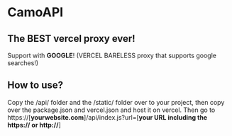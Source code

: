 # CamoAPI

## The BEST vercel proxy ever!

Support with **GOOGLE**! (VERCEL BARELESS proxy that supports google searches!)

## How to use?
Copy the /api/ folder and the /static/ folder over to your project, then copy over the package.json and vercel.json and host it on vercel. Then go to https://[**yourwebsite.com**]/api/index.js?url=[**your URL including the https:// or http://**]
